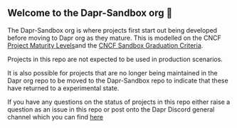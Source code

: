 ## Welcome to the Dapr-Sandbox org 👋

The Dapr-Sandbox org is where projects first start out being developed before moving to Dapr org as they mature. 
This is modelled on the CNCF [Project Maturity Levels](https://www.cncf.io/projects/)and the [CNCF Sandbox Graduation Criteria](https://github.com/cncf/toc/blob/main/process/sandbox.md).

Projects in this repo are not expected to be used in production scenarios. 

It is also possible for projects that are no longer being maintained in the Dapr org repo to be moved to the Dapr-Sandbox repo to indicate 
that these have returned to a experimental state. 

If you have any questions on the status of projects in this repo either raise a question as an issue in this repo or post onto the Dapr Discord
general channel which you can find [here](https://github.com/dapr/community#questions-and-issues)

<!--

**Here are some ideas to get you started:**

🙋‍♀️ A short introduction - what is your organization all about?
🌈 Contribution guidelines - how can the community get involved?
👩‍💻 Useful resources - where can the community find your docs? Is there anything else the community should know?
🍿 Fun facts - what does your team eat for breakfast?
🧙 Remember, you can do mighty things with the power of [Markdown](https://docs.github.com/github/writing-on-github/getting-started-with-writing-and-formatting-on-github/basic-writing-and-formatting-syntax)
-->

